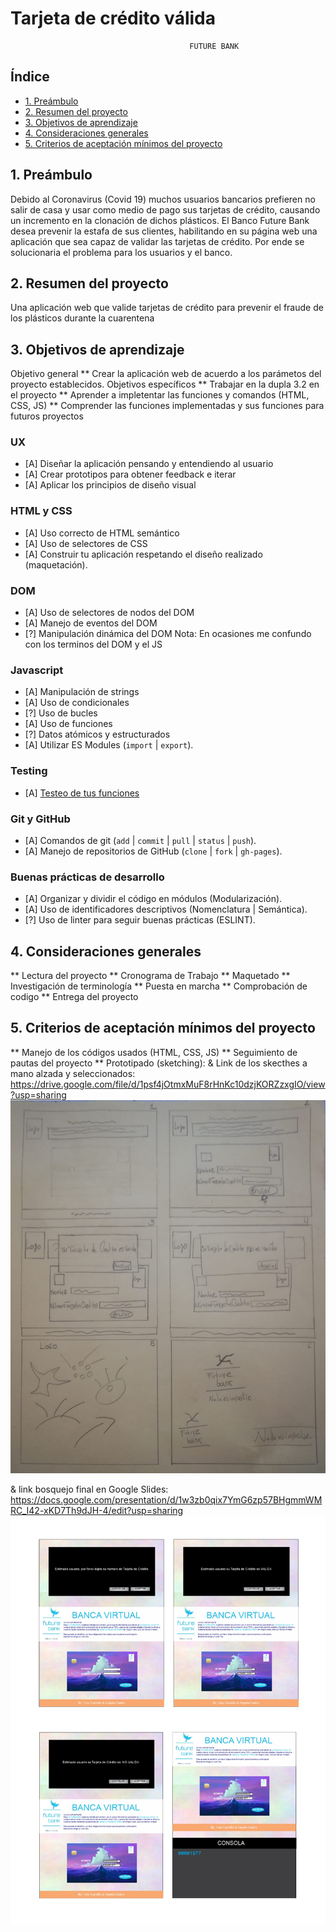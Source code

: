 # Tarjeta de crédito válida

                                            FUTURE BANK 
## Índice

* [1. Preámbulo](#1-preámbulo)
* [2. Resumen del proyecto](#2-resumen-del-proyecto)
* [3. Objetivos de aprendizaje](#3-objetivos-de-aprendizaje)
* [4. Consideraciones generales](#4-consideraciones-generales)
* [5. Criterios de aceptación mínimos del proyecto](#5-criterios-de-aceptación-mínimos-del-proyecto)



## 1. Preámbulo
Debido al Coronavirus (Covid 19) muchos usuarios bancarios prefieren no salir de casa y usar como medio de pago sus tarjetas de crédito, causando un incremento en la clonación de dichos plásticos. El Banco Future Bank desea prevenir la estafa de sus clientes, habilitando en su página web una aplicación que sea capaz de validar las tarjetas de crédito. Por ende se solucionaria el problema para los usuarios y el banco.

## 2. Resumen del proyecto
Una aplicación web que valide tarjetas de crédito para prevenir el fraude de los plásticos durante la cuarentena

## 3. Objetivos de aprendizaje
Objetivo general
** Crear la aplicación web de acuerdo a los parámetos del proyecto establecidos.
Objetivos específicos
** Trabajar en la dupla 3.2 en el proyecto
** Aprender a impletentar las funciones y comandos (HTML, CSS, JS)
** Comprender las funciones implementadas y sus funciones para futuros proyectos

### UX

* [A] Diseñar la aplicación pensando y entendiendo al usuario
* [A] Crear prototipos para obtener feedback e iterar
* [A] Aplicar los principios de diseño visual

### HTML y CSS

* [A] Uso correcto de HTML semántico
* [A] Uso de selectores de CSS
* [A] Construir tu aplicación respetando el diseño realizado (maquetación).

### DOM

* [A] Uso de selectores de nodos del DOM
* [A] Manejo de eventos del DOM
* [?] Manipulación dinámica del DOM
Nota: En ocasiones me confundo con los terminos del DOM y el JS 

### Javascript

* [A] Manipulación de strings
* [A] Uso de condicionales
* [?] Uso de bucles
* [A] Uso de funciones
* [?] Datos atómicos y estructurados
* [A] Utilizar ES Modules (`import` | `export`).

### Testing

* [A] [Testeo de tus funciones](https://jestjs.io/docs/es-ES/getting-started)

### Git y GitHub

* [A] Comandos de git (`add` | `commit` | `pull` | `status` | `push`).
* [A] Manejo de repositorios de GitHub (`clone` | `fork` | `gh-pages`).

### Buenas prácticas de desarrollo

* [A] Organizar y dividir el código en módulos (Modularización).
* [A] Uso de identificadores descriptivos (Nomenclatura | Semántica).
* [?] Uso de linter para seguir buenas prácticas (ESLINT).

## 4. Consideraciones generales
** Lectura del proyecto
** Cronograma de Trabajo
** Maquetado
** Investigación de terminología
** Puesta en marcha
** Comprobación de codigo
** Entrega del proyecto

## 5. Criterios de aceptación mínimos del proyecto
** Manejo de los códigos usados (HTML, CSS, JS)
** Seguimiento de pautas del proyecto
** Prototipado (sketching):
 & Link de los skecthes a mano alzada y seleccionados: https://drive.google.com/file/d/1psf4jOtmxMuF8rHnKc10dzjKORZzxgIO/view?usp=sharing  
 <img src="src/imagenesR/yurys.jpg" width= "600px"> 

 & link bosquejo final en Google Slides: https://docs.google.com/presentation/d/1w3zb0qix7YmG6zp57BHgmmWMRC_I42-xKD7Th9dJH-4/edit?usp=sharing
<img src="src/imagenesR/sketch .jpg" width= "600px">


